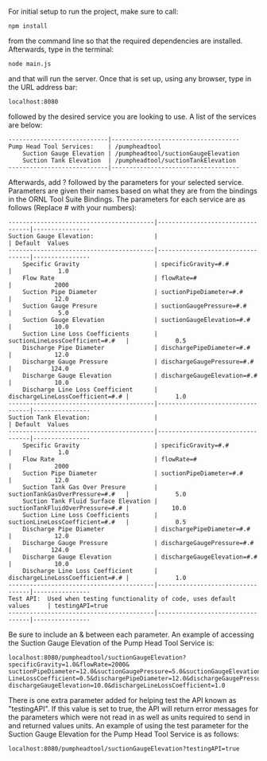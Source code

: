 For initial setup to run the project, make sure to call:

    npm install

from the command line so that the required dependencies are installed.  Afterwards, type
in the terminal:

    node main.js

and that will run the server.  Once that is set up, using any browser, type in the URL
address bar:

    localhost:8080

followed by the desired service you are looking to use.  A list of the services are below:

    ----------------------------|------------------------------------
    Pump Head Tool Services:    | /pumpheadtool
        Suction Gauge Elevation | /pumpheadtool/suctionGaugeElevation
        Suction Tank Elevation  | /pumpheadtool/suctionTankElevation
    ----------------------------|------------------------------------

Afterwards, add ? followed by the parameters for your selected service.  Parameters are
given their names based on what they are from the bindings in the ORNL Tool Suite 
Bindings.  The parameters for each service are as follows (Replace # with your numbers):

    -----------------------------------------|----------------------------------|----------------
    Suction Gauge Elevation:                 |                                  | Default  Values
    -----------------------------------------|----------------------------------|----------------
        Specific Gravity                     | specificGravity=#.#              |             1.0
        Flow Rate                            | flowRate=#                       |            2000
        Suction Pipe Diameter                | suctionPipeDiameter=#.#          |            12.0
        Suction Gauge Presure                | suctionGaugePressure=#.#         |             5.0
        Suction Gauge Elevation              | suctionGaugeElevation=#.#        |            10.0
        Suction Line Loss Coefficients       | suctionLineLossCoefficient=#.#   |             0.5
        Discharge Pipe Diameter              | dischargePipeDiameter=#.#        |            12.0
        Discharge Gauge Pressure             | dischargeGaugePressure=#.#       |           124.0
        Discharge Gauge Elevation            | dischargeGaugeElevation=#.#      |            10.0
        Discharge Line Loss Coefficient      | dischargeLineLossCoefficient=#.# |             1.0
    -----------------------------------------|----------------------------------|----------------
    Suction Tank Elevation:                  |                                  | Default  Values
    -----------------------------------------|----------------------------------|----------------
        Specific Gravity                     | specificGravity=#.#              |             1.0
        Flow Rate                            | flowRate=#                       |            2000
        Suction Pipe Diameter                | suctionPipeDiameter=#.#          |            12.0
        Suction Tank Gas Over Presure        | suctionTankGasOverPressure=#.#   |             5.0
        Suction Tank Fluid Surface Elevation | suctionTankFluidOverPressure=#.# |            10.0
        Suction Line Loss Coefficients       | suctionLineLossCoefficient=#.#   |             0.5
        Discharge Pipe Diameter              | dischargePipeDiameter=#.#        |            12.0
        Discharge Gauge Pressure             | dischargeGaugePressure=#.#       |           124.0
        Discharge Gauge Elevation            | dischargeGaugeElevation=#.#      |            10.0
        Discharge Line Loss Coefficient      | dischargeLineLossCoefficient=#.# |             1.0
    -----------------------------------------|----------------------------------|----------------
    Test API:  Used when testing functionality of code, uses default values     | testingAPI=true
    -----------------------------------------|----------------------------------|----------------

Be sure to include an & between each parameter.  An example of accessing the Suction Gauge
Elevation of the Pump Head Tool Service is:

    localhost:8080/pumpheadtool/suctionGaugeElevation?specificGravity=1.0&flowRate=2000&
    suctionPipeDiameter=12.0&suctionGaugePressure=5.0&suctionGaugeElevation=10.0&suction
    LineLossCoefficient=0.5&dischargePipeDiameter=12.0&dischargeGaugePressure=124.0&
    dischargeGaugeElevation=10.0&dischargeLineLossCoefficient=1.0

There is one extra parameter added for helping test the API known as "testingAPI".  If
this value is set to true, the API will return error messages for the parameters which
were not read in as well as units required to send in and returned values units.  An
example of using the test parameter for the Suction Gauge Elevation for the Pump Head
Tool Service is as follows:

    localhost:8080/pumpheadtool/suctionGaugeElevation?testingAPI=true
